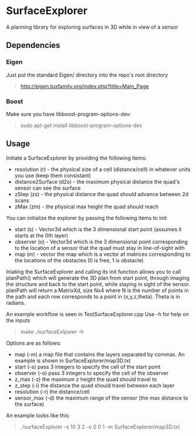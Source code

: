 # SurfaceExplorer
A planning library for exploring surfaces in 3D while in view of a sensor

## Dependencies
### Eigen
Just put the standard Eigen/ directory into the repo's root directory
> http://eigen.tuxfamily.org/index.php?title=Main_Page

### Boost
Make sure you have libboost-program-options-dev:
> sudo apt-get install libboost-program-options-dev

## Usage
Initiate a SurfaceExplorer by providing the following items:
* resolution (r) - the physical size of a cell (distance/cell) in whatever units you use (keep them consistant)
* distance2Surface (d2s) - the maximum physical distance the quad's sensor can see the surface
* zStep (zs) - the physical distance the quad should advance between 2d scans
* zMax (zm) - the physical max height the quad should reach

You can initialize the explorer by passing the following items to init:
* start (s) - Vector3d which is the 3 dimensional start point (assumes it starts at the 0th layer)
* observer (o) - Vector3d which is the 3 dimensional point corresponding to the location of a sensor that the quad must stay in line-of-sight with
* map (m) - vector<MatrixXd> the map which is a vector af matrices corresponding to the locations of the obstacles (0 is free, 1 is obstacle)

Iniating the SurfaceExplorer and calling its init function allows you to call planPath() which will generate the 3D plan from start point, through imaging the structure and back to the start point, while staying in sight of the sensor. planPath will return a MatrixXd, size Nx4 where N is the number of points in the path and each row corresponds to a point in (x,y,z,theta). Theta is in radians.

An example workflow is seen in TestSurfaceExplorer.cpp
Use -h for help on the inputs
> make
> ./surfaceExlporer -h

Options are as follows:
* map (-m) a map file that contains the layers separated by commas.  An example is shown in SurfaceExplorer/map3D.txt
* start (-s) pass 3 integers to specify the cell of the start point
* observer (-o) pass 3 integers to specify the cell of the observer
* z_max (-z) the maximum z height the quad should travel to
* z_step (-i) the distance the quad should travel between each layer
* resolution (-r) the distance/cell
* sensor_max (-d) the maximum range of the sensor (the max distance to the surface)

An example looks like this:
> ./surfaceExplorer -s 10 3 2 -o 0 0 1 -m SurfaceExplorer/map3D.txt